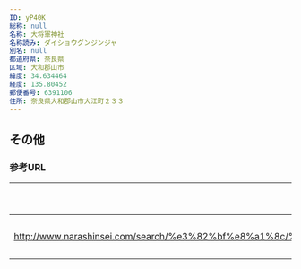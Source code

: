 ```yaml
---
ID: yP40K
総称: null
名称: 大将軍神社
名称読み: ダイショウグンジンジャ
別名: null
都道府県: 奈良県
区域: 大和郡山市
緯度: 34.634464
経度: 135.80452
郵便番号: 6391106
住所: 奈良県大和郡山市大江町２３３
---
```


## その他

### 参考URL

| URL                                                                                                 | 説明   |
| --------------------------------------------------------------------------------------------------- | ------ |
| http://www.narashinsei.com/search/%e3%82%bf%e8%a1%8c/%e5%a4%a7%e5%b0%86%e8%bb%8d%e7%a5%9e%e7%a4%be/ | 神社庁 |
